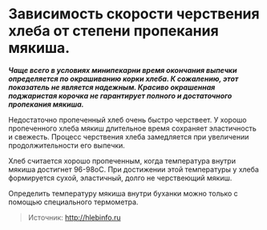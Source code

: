 # Зависимость скорости черствения хлеба от степени пропекания мякиша.
_**Чаще всего в условиях минипекарни время окончания выпечки определяется по окрашиванию корки хлеба. К сожалению, этот показатель не является надежным. Красиво окрашенная поджаристая корочка не гарантирует полного и достаточного пропекания мякиша.**_

Недостаточно пропеченный хлеб очень быстро черствеет. У хорошо пропеченного хлеба мякиш длительное время сохраняет эластичность и свежесть. Процесс черствения хлеба замедляется при увеличении продолжительности его выпечки.

Хлеб считается хорошо пропеченным, когда температура внутри мякиша достигнет 96-98оС. При достижении этой температуры у хлеба формируется сухой, эластичный, долго не черствеющий  мякиш.

Определить температуру мякиша внутри буханки можно только с помощью специального термометра.

> Источник: http://hlebinfo.ru
